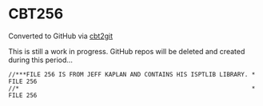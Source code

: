 # CBT256
Converted to GitHub via [cbt2git](https://github.com/wizardofzos/cbt2git)

This is still a work in progress. GitHub repos will be deleted and created during this period...

```
//***FILE 256 IS FROM JEFF KAPLAN AND CONTAINS HIS ISPTLIB LIBRARY. *   FILE 256
//*                                                                 *   FILE 256
```
